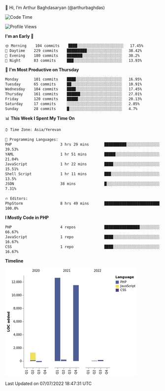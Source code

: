 👋 Hi, I’m Arthur Baghdasaryan (@arthurbaghdas)


<!--START_SECTION:waka-->
![Code Time](http://img.shields.io/badge/Code%20Time-0%20secs-blue)

![Profile Views](http://img.shields.io/badge/Profile%20Views-0-blue)

**I'm an Early 🐤** 

```text
🌞 Morning    104 commits    ████░░░░░░░░░░░░░░░░░░░░░   17.45% 
🌆 Daytime    229 commits    █████████░░░░░░░░░░░░░░░░   38.42% 
🌃 Evening    180 commits    ███████░░░░░░░░░░░░░░░░░░   30.2% 
🌙 Night      83 commits     ███░░░░░░░░░░░░░░░░░░░░░░   13.93%

```
📅 **I'm Most Productive on Thursday** 

```text
Monday       101 commits    ████░░░░░░░░░░░░░░░░░░░░░   16.95% 
Tuesday      65 commits     ██░░░░░░░░░░░░░░░░░░░░░░░   10.91% 
Wednesday    104 commits    ████░░░░░░░░░░░░░░░░░░░░░   17.45% 
Thursday     161 commits    ██████░░░░░░░░░░░░░░░░░░░   27.01% 
Friday       120 commits    █████░░░░░░░░░░░░░░░░░░░░   20.13% 
Saturday     17 commits     ░░░░░░░░░░░░░░░░░░░░░░░░░   2.85% 
Sunday       28 commits     █░░░░░░░░░░░░░░░░░░░░░░░░   4.7%

```


📊 **This Week I Spent My Time On** 

```text
⌚︎ Time Zone: Asia/Yerevan

💬 Programming Languages: 
PHP                      3 hrs 29 mins       ██████████░░░░░░░░░░░░░░░   39.53% 
YAML                     1 hr 51 mins        █████░░░░░░░░░░░░░░░░░░░░   21.04% 
JavaScript               1 hr 22 mins        ████░░░░░░░░░░░░░░░░░░░░░   15.51% 
Shell Script             1 hr 11 mins        ███░░░░░░░░░░░░░░░░░░░░░░   13.5% 
JSON                     38 mins             █░░░░░░░░░░░░░░░░░░░░░░░░   7.31%

🔥 Editors: 
PhpStorm                 8 hrs 49 mins       █████████████████████████   100.0%

```

**I Mostly Code in PHP** 

```text
PHP                      4 repos             ████████████████░░░░░░░░░   66.67% 
JavaScript               1 repo              ████░░░░░░░░░░░░░░░░░░░░░   16.67% 
CSS                      1 repo              ████░░░░░░░░░░░░░░░░░░░░░   16.67%

```


**Timeline**

![Chart not found](https://raw.githubusercontent.com/arthurbaghdas/arthurbaghdas/main/charts/bar_graph.png) 


 Last Updated on 07/07/2022 18:47:31 UTC
<!--END_SECTION:waka-->
